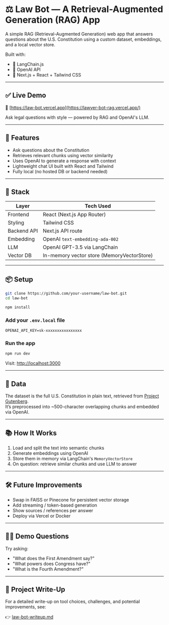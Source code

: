 # ⚖️ Law Bot — A Retrieval-Augmented Generation (RAG) App

A simple RAG (Retrieval-Augmented Generation) web app that answers questions about the U.S. Constitution using a custom dataset, embeddings, and a local vector store.

Built with:
- 🧠 LangChain.js
- 💬 OpenAI API
- 🧱 Next.js + React + Tailwind CSS

---

## ✅ Live Demo

🔗 [https://law-bot.vercel.app](https://lawyer-bot-rag.vercel.app/)

Ask legal questions with style — powered by RAG and OpenAI's LLM.

---

## 🚀 Features

- Ask questions about the Constitution
- Retrieves relevant chunks using vector similarity
- Uses OpenAI to generate a response with context
- Lightweight chat UI built with React and Tailwind
- Fully local (no hosted DB or backend needed)

---

## 🧰 Stack

| Layer       | Tech Used                     |
|-------------|-------------------------------|
| Frontend    | React (Next.js App Router)    |
| Styling     | Tailwind CSS                  |
| Backend API | Next.js API route             |
| Embedding   | OpenAI `text-embedding-ada-002` |
| LLM         | OpenAI GPT-3.5 via LangChain  |
| Vector DB   | In-memory vector store (MemoryVectorStore) |

---

## 📦 Setup

```bash
git clone https://github.com/your-username/law-bot.git
cd law-bot

npm install
```

### Add your `.env.local` file

```
OPENAI_API_KEY=sk-xxxxxxxxxxxxxxxx
```

### Run the app

```bash
npm run dev
```

Visit: [http://localhost:3000](http://localhost:3000)

---

## 📄 Data

The dataset is the full U.S. Constitution in plain text, retrieved from [Project Gutenberg](https://www.gutenberg.org/ebooks/5).  
It’s preprocessed into ~500-character overlapping chunks and embedded via OpenAI.

---

## 📚 How It Works

1. Load and split the text into semantic chunks
2. Generate embeddings using OpenAI
3. Store them in memory via LangChain's `MemoryVectorStore`
4. On question: retrieve similar chunks and use LLM to answer

---

## 🛠️ Future Improvements

- Swap in FAISS or Pinecone for persistent vector storage
- Add streaming / token-based generation
- Show sources / references per answer
- Deploy via Vercel or Docker

---

## 🧑‍⚖️ Demo Questions

Try asking:

- "What does the First Amendment say?"
- "What powers does Congress have?"
- "What is the Fourth Amendment?"

---

## 📄 Project Write-Up

For a detailed write-up on tool choices, challenges, and potential improvements, see:

👉 [law-bot-writeup.md](./law-bot-writeup.md)
